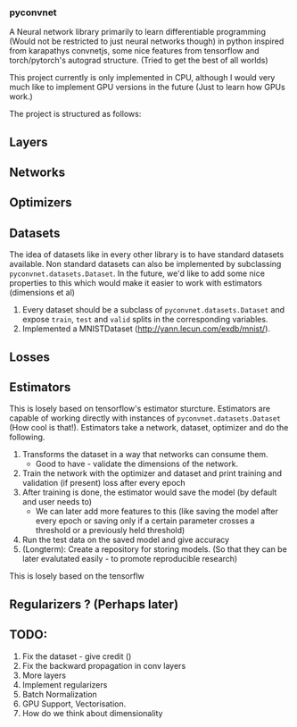 ### pyconvnet ###

A Neural network library primarily to learn differentiable programming (Would not be restricted to just neural networks though) in python inspired from karapathys convnetjs, some nice features from tensorflow and torch/pytorch's autograd structure. (Tried to get the best of all worlds)

This project currently is only implemented in CPU, although I would very much like to implement GPU versions in the future (Just to learn how GPUs work.)

The project is structured as follows:

## Layers

## Networks

## Optimizers

## Datasets
The idea of datasets like in every other library is to have standard datasets available. Non standard datasets can also be implemented by subclassing `pyconvnet.datasets.Dataset`. In the future, we'd like to add some nice properties to this which would make it easier to work with estimators (dimensions et al)

1. Every dataset should be a subclass of `pyconvnet.datasets.Dataset` and expose `train`, `test` and `valid` splits in the corresponding variables.
2. Implemented a MNISTDataset (http://yann.lecun.com/exdb/mnist/).

## Losses

## Estimators

This is losely based on tensorflow's estimator sturcture. Estimators are capable of working directly with instances of `pyconvnet.datasets.Dataset` (How cool is that!).
Estimators take a network, dataset, optimizer and do the following.
1. Transforms the dataset in a way that networks can consume them. 
    * Good to have - validate the dimensions of the network. 
2. Train the network with the optimizer and dataset and print training and validation (if present) loss after every epoch
3. After training is done, the estimator would save the model (by default and user needs to)
    * We can later add more features to this (like saving the model after every epoch or saving only if a certain parameter crosses a threshold or a previously held threshold)
4. Run the test data on the saved model and give accuracy
5. (Longterm): Create a repository for storing models. (So that they can be later evalutated easily - to promote reproducible research)

This is losely based on the tensorflw

## Regularizers ? (Perhaps later)

## TODO:

1. Fix the dataset - give credit ()
2. Fix the backward propagation in conv layers
3. More layers
4. Implement regularizers
5. Batch Normalization
6. GPU Support, Vectorisation. 
7. How do we think about dimensionality